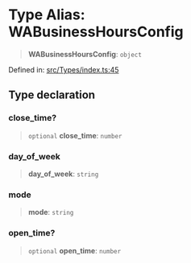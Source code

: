 # Type Alias: WABusinessHoursConfig

> **WABusinessHoursConfig**: `object`

Defined in: [src/Types/index.ts:45](https://github.com/Fokusdotid/Baileys/blob/c2e37a764497a58082d1525ba2f083f341e3eefa/src/Types/index.ts#L45)

## Type declaration

### close\_time?

> `optional` **close\_time**: `number`

### day\_of\_week

> **day\_of\_week**: `string`

### mode

> **mode**: `string`

### open\_time?

> `optional` **open\_time**: `number`
